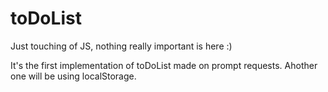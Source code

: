 # toDoList
Just touching of JS, nothing really important is here :)

It's the first implementation of toDoList made on prompt requests. Ahother one will be using localStorage.
